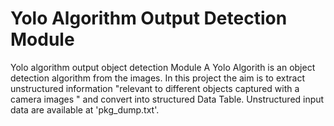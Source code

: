 # Yolo Algorithm Output Detection Module 
Yolo algorithm output object detection Module
A Yolo Algorith is an object detection algorithm from the images. In this project the aim is to extract  unstructured information "relevant to different objects captured with a camera images " and convert into structured Data Table.  Unstructured input data are available at 'pkg_dump.txt'. 
